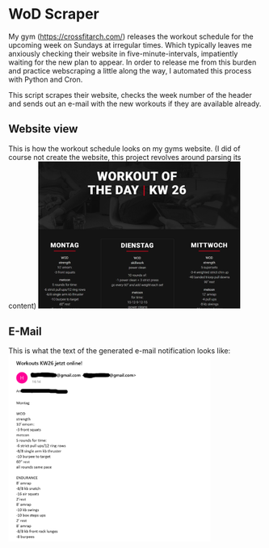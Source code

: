 # WoD Scraper
My gym (https://crossfitarch.com/) releases the workout schedule for the upcoming week on Sundays at irregular times. Which typically leaves me anxiously checking their website in five-minute-intervals, impatiently waiting for the new plan to appear. In order to release me from this burden and practice webscraping a little along the way, I automated this process with Python and Cron.

This script scrapes their website, checks the week number of the header and sends out an e-mail with the new workouts if they are available already.

## Website view
This is how the workout schedule looks on my gyms website. (I did of course not create the website, this project revolves around parsing its content)
<img src="screenshot_website.png" width="400">

## E-Mail
This is what the text of the generated e-mail notification looks like:
<img src="screenshot_mail.png " width="400">